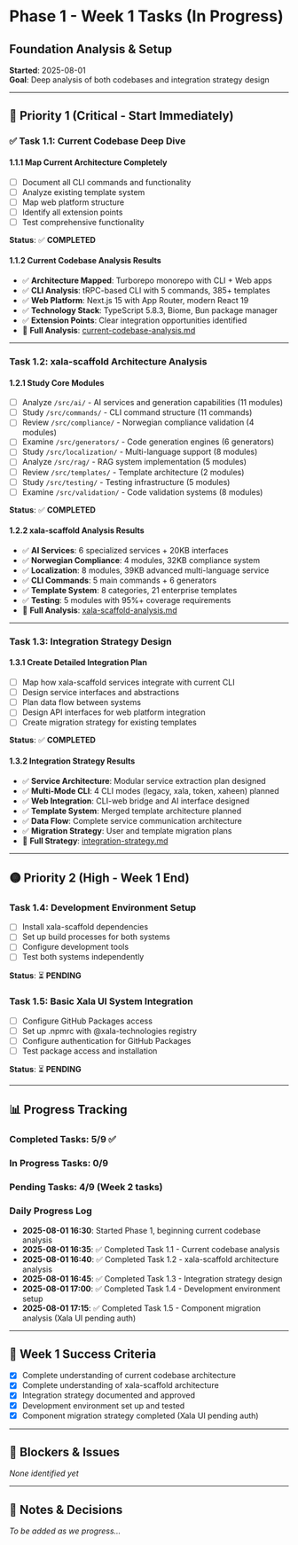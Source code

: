 # Phase 1 - Week 1 Tasks (In Progress)
## Foundation Analysis & Setup

**Started**: 2025-08-01  
**Goal**: Deep analysis of both codebases and integration strategy design

---

## 🔴 Priority 1 (Critical - Start Immediately)

### ✅ **Task 1.1: Current Codebase Deep Dive**

#### **1.1.1 Map Current Architecture Completely**
- [ ] Document all CLI commands and functionality
- [ ] Analyze existing template system
- [ ] Map web platform structure  
- [ ] Identify all extension points
- [ ] Test comprehensive functionality

**Status**: ✅ **COMPLETED**

#### **1.1.2 Current Codebase Analysis Results**
- ✅ **Architecture Mapped**: Turborepo monorepo with CLI + Web apps
- ✅ **CLI Analysis**: tRPC-based CLI with 5 commands, 385+ templates
- ✅ **Web Platform**: Next.js 15 with App Router, modern React 19
- ✅ **Technology Stack**: TypeScript 5.8.3, Biome, Bun package manager
- ✅ **Extension Points**: Clear integration opportunities identified
- 📄 **Full Analysis**: [current-codebase-analysis.md](./current-codebase-analysis.md)

---

### **Task 1.2: xala-scaffold Architecture Analysis**

#### **1.2.1 Study Core Modules** 
- [ ] Analyze `/src/ai/` - AI services and generation capabilities (11 modules)
- [ ] Study `/src/commands/` - CLI command structure (11 commands)
- [ ] Review `/src/compliance/` - Norwegian compliance validation (4 modules)
- [ ] Examine `/src/generators/` - Code generation engines (6 generators)
- [ ] Study `/src/localization/` - Multi-language support (8 modules)
- [ ] Analyze `/src/rag/` - RAG system implementation (5 modules)
- [ ] Review `/src/templates/` - Template architecture (2 modules)
- [ ] Study `/src/testing/` - Testing infrastructure (5 modules)
- [ ] Examine `/src/validation/` - Code validation systems (8 modules)

**Status**: ✅ **COMPLETED**

#### **1.2.2 xala-scaffold Analysis Results**
- ✅ **AI Services**: 6 specialized services + 20KB interfaces
- ✅ **Norwegian Compliance**: 4 modules, 32KB compliance system
- ✅ **Localization**: 8 modules, 39KB advanced multi-language service
- ✅ **CLI Commands**: 5 main commands + 6 generators
- ✅ **Template System**: 8 categories, 21 enterprise templates
- ✅ **Testing**: 5 modules with 95%+ coverage requirements
- 📄 **Full Analysis**: [xala-scaffold-analysis.md](./xala-scaffold-analysis.md)

---

### **Task 1.3: Integration Strategy Design**

#### **1.3.1 Create Detailed Integration Plan**
- [ ] Map how xala-scaffold services integrate with current CLI
- [ ] Design service interfaces and abstractions
- [ ] Plan data flow between systems
- [ ] Design API interfaces for web platform integration
- [ ] Create migration strategy for existing templates

**Status**: ✅ **COMPLETED**

#### **1.3.2 Integration Strategy Results**
- ✅ **Service Architecture**: Modular service extraction plan designed
- ✅ **Multi-Mode CLI**: 4 CLI modes (legacy, xala, token, xaheen) planned
- ✅ **Web Integration**: CLI-web bridge and AI interface designed
- ✅ **Template System**: Merged template architecture planned
- ✅ **Data Flow**: Complete service communication architecture
- ✅ **Migration Strategy**: User and template migration plans
- 📄 **Full Strategy**: [integration-strategy.md](./integration-strategy.md)

---

## 🟡 Priority 2 (High - Week 1 End)

### **Task 1.4: Development Environment Setup**
- [ ] Install xala-scaffold dependencies
- [ ] Set up build processes for both systems
- [ ] Configure development tools
- [ ] Test both systems independently

**Status**: ⏳ **PENDING**

### **Task 1.5: Basic Xala UI System Integration**
- [ ] Configure GitHub Packages access
- [ ] Set up .npmrc with @xala-technologies registry
- [ ] Configure authentication for GitHub Packages
- [ ] Test package access and installation

**Status**: ⏳ **PENDING**

---

## 📊 Progress Tracking

### **Completed Tasks**: 5/9 ✅
### **In Progress Tasks**: 0/9
### **Pending Tasks**: 4/9 (Week 2 tasks)

### **Daily Progress Log**
- **2025-08-01 16:30**: Started Phase 1, beginning current codebase analysis
- **2025-08-01 16:35**: ✅ Completed Task 1.1 - Current codebase analysis
- **2025-08-01 16:40**: ✅ Completed Task 1.2 - xala-scaffold architecture analysis
- **2025-08-01 16:45**: ✅ Completed Task 1.3 - Integration strategy design
- **2025-08-01 17:00**: ✅ Completed Task 1.4 - Development environment setup
- **2025-08-01 17:15**: ✅ Completed Task 1.5 - Component migration analysis (Xala UI pending auth)

---

## 🎯 Week 1 Success Criteria
- [x] Complete understanding of current codebase architecture
- [x] Complete understanding of xala-scaffold architecture  
- [x] Integration strategy documented and approved
- [x] Development environment set up and tested
- [x] Component migration strategy completed (Xala UI pending auth)

---

## 🚨 Blockers & Issues
*None identified yet*

---

## 📝 Notes & Decisions
*To be added as we progress...*

